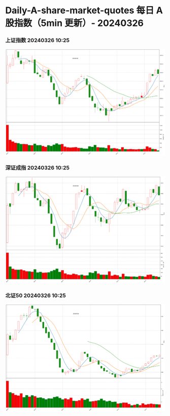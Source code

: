 
# Daily-A-share-market-quotes 每日 A 股指数（5min 更新）- 20240326

### 上证指数 20240326 10:25
![](./fig/2024/3/20240326-sh000001.png)

### 深证成指 20240326 10:25
![](./fig/2024/3/20240326-sz399001.png)

### 北证50 20240326 10:25
![](./fig/2024/3/20240326-bj899050.png)
